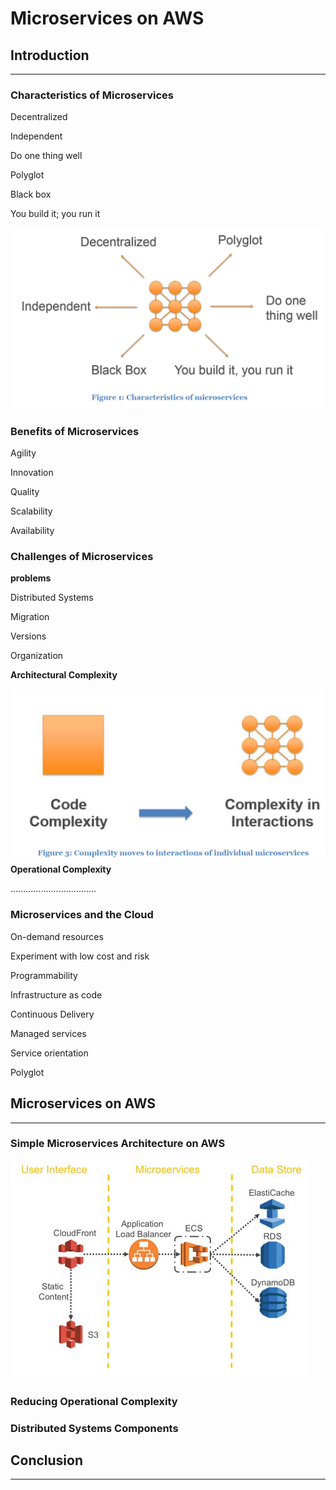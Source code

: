 # Microservices on AWS

## Introduction

---

### Characteristics of Microservices

Decentralized

Independent

Do one thing well

Polyglot

Black box

You build it; you run it

![](/assets/devops1.png)

### Benefits of Microservices

Agility

Innovation

Quality

Scalability

Availability

### Challenges of Microservices

**problems**

Distributed Systems

Migration

Versions

Organization

**Architectural Complexity**

![](/assets/microservicecomplex1.png)**Operational Complexity**

..................................

### Microservices and the Cloud

On-demand resources

Experiment with low cost and risk

Programmability

Infrastructure as code

Continuous Delivery

Managed services

Service orientation

Polyglot

## Microservices on AWS

---

### Simple Microservices Architecture on AWS

![](/assets/simplemicroservice.png)

### Reducing Operational Complexity

### Distributed Systems Components

## Conclusion

---



